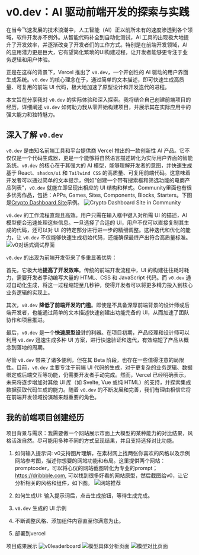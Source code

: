 # v0.dev：AI 驱动前端开发的探索与实践

在当今飞速发展的技术浪潮中，人工智能（AI）正以前所未有的速度渗透到各个领域，软件开发亦不例外。从智能代码补全到自动化测试，AI 工具的出现极大地提升了开发效率，并逐渐改变了开发者们的工作方式。特别是在前端开发领域，AI 的应用潜力更是巨大，它有望简化繁琐的UI构建过程，让开发者能够更专注于业务逻辑和用户体验。

正是在这样的背景下，Vercel 推出了 `v0.dev`，一个开创性的 AI 驱动的用户界面生成系统。`v0.dev` 的核心理念在于，通过简单的文本描述，即可快速生成高质量、可复用的前端 UI 代码，极大地加速了原型设计和开发迭代的进程。

本文旨在分享我对 `v0.dev` 的实际体验和深入探索。我将结合自己创建前端项目的经历，详细阐述 `v0.dev` 如何助力我从零开始构建项目，并展示其在实际应用中的强大能力和独特魅力。

## 深入了解 `v0.dev`

`v0.dev` 是由知名前端工具和平台提供商 Vercel 推出的一款创新性 AI 产品。它不仅仅是一个代码生成器，更是一个能够将自然语言描述转化为实际用户界面的智能系统。`v0.dev` 的核心在于其强大的 AI 模型，能够理解开发者的意图，并快速生成基于 React、`shadcn/ui` 和 `Tailwind CSS` 的高质量、可复用前端代码。这意味着开发者可以通过简单的文本提示，例如"创建一个带有搜索框和筛选功能的电商产品列表"，`v0.dev` 就能立即呈现出相应的 UI 结构和样式。Community里面也有很多优秀作品，包括：APPs, Games, Sites, Components, Blocks, Starters。下图是[Crypto Dashboard Site](https://v0.dev/community/crypto-dashboard-JfGEPnqVAVL)示例。
![Crypto Dashboard Site in Community](images/Crypto%20Dashboard.png)


`v0.dev` 的工作流程直观且高效。用户只需在输入框中键入对所需 UI 的描述，AI 模型便会迅速处理这些信息。一旦选择了合适的 UI，用户不仅可以直接复制其生成的代码，还可以对 UI 的特定部分进行进一步的精细调整。这种迭代和优化的能力，让 `v0.dev` 不仅能够快速生成初始代码，还能确保最终产出符合高质量标准。
![v0对话式调试界面](images/v0对话式.png)



`v0.dev` 的出现为前端开发带来了多重显著优势：

首先，它极大地**提高了开发效率**。传统的前端开发流程中，UI 的构建往往耗时耗力，需要开发者手动编写大量的 HTML、CSS 和 JavaScript 代码。而 `v0.dev` 通过自动化生成，将这一过程缩短至几秒钟，使得开发者可以将更多精力投入到核心业务逻辑的实现上。

其次，`v0.dev` **降低了前端开发的门槛**。即使是不具备深厚前端背景的设计师或后端开发者，也能通过简单的文本描述快速创建出功能完备的 UI，从而加速了团队协作和项目推进。

最后，`v0.dev` 是一个**快速原型设计**的利器。在项目初期，产品经理和设计师可以利用 `v0.dev` 迅速生成多种 UI 方案，进行快速验证和迭代，有效缩短了产品从概念到落地的周期。


尽管 `v0.dev` 带来了诸多便利，但在其 Beta 阶段，也存在一些值得注意的局限性。目前，`v0.dev` 主要专注于前端 UI 代码的生成，对于更复杂的业务逻辑、数据绑定或后端交互等功能，仍需要开发者手动完成。然而，Vercel 已经明确表示，未来将逐步增加对其他 UI 库（如 Svelte, Vue 或纯 HTML）的支持，并探索集成数据获取代码生成的能力。随着 `v0.dev` 的不断发展和完善，我们有理由相信它将在前端开发领域扮演越来越重要的角色。

## 我的前端项目创建经历
项目背景与需求：我需要做一个网站展示市面上大模型的某种能力的对比结果，风格活泼自然。尽可能用多种不同的方式呈现结果，并且支持选择对比功能。

1. 如何输入提示词: v0支持图片理解，在素材网上找两张你喜欢的风格以及示例网站参考图，描述你想要的网站功能和布局。这里提供两个网站：promptcoder，可以将心仪的网站截图转化为专业的prompt；https://dribbble.com, 可以找到很多好看的网站原型，然后截图给v0，让它分析相关的风格和组件，如下图。
![网站推荐](images/v0网站推荐.png)

1. 如何生成UI: 输入提示词后，点击生成按钮，等待生成完成。

2.  `v0.dev` 生成的 UI 示例
3.  不断调整风格、添加组件内容直至你满意为止。
4.  部署到vercel

项目成果展示 
![v0leaderboard](images/v0leaderboard.png)
![模型具体分析页面](images/v0模型具体分析.png)
![模型对比页面](images/v0模型对比.png)

